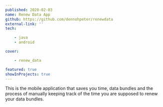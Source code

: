 ```yaml
---
published: 2020-02-03
name: Renew Data App
github: https://github.com/dennohpeter/renewdata
external-link: ''
tech: 

    - java
    - android

cover:

    - renew_data

featured: true
showInProjects: true
---
```


This is the mobile application that saves you time, data bundles and the 
process of manually keeping track of the time you are supposed to renew your 
data bundles.

